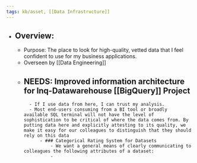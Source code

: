 ```yaml
---
tags: kb/asset, [[Data Infrastructure]] 
---
```


- ## Overview:
	- Purpose: The place to look for high-quality, vetted data that I feel confident to use for my business applications.
	- Overseen by [[Data Engineering]]
	- NEEDS: Improved information architecture for Inq-Datawarehouse [[BigQuery]] Project
		-
			- If I use data from here, I can trust my analysis.
			- Most end-users consuming from a BI tool or broadly available SQL terminal will not have the level of sophistication to be critical of where the data comes from. By putting data here and explicitly attesting to its quality, we make it easy for our colleagues to distinguish that they should rely on this data
				- ### Categorical Rating System for Datasets
					- We want a general means of clearly communicating to colleagues the following attributes of a dataset:
					-